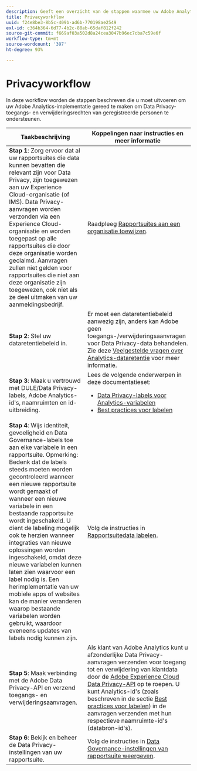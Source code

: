 ```yaml
---
description: Geeft een overzicht van de stappen waarmee uw Adobe Analytics-implementatie de toegang tot Data Privacy en verwijderingsrechten van de betrokkenen ondersteunt.
title: Privacyworkflow
uuid: f24e8be3-8b5c-409b-ad6b-770198ae2549
exl-id: c364b364-6d77-4b2c-88ab-65daf812f242
source-git-commit: f669af03a502d8a24cea3047b96ec7cba7c59e6f
workflow-type: tm+mt
source-wordcount: '397'
ht-degree: 93%

---
```


# Privacyworkflow

In deze workflow worden de stappen beschreven die u moet uitvoeren om uw Adobe Analytics-implementatie gereed te maken om Data Privacy-toegangs- en verwijderingsrechten van geregistreerde personen te ondersteunen.

| Taakbeschrijving | Koppelingen naar instructies en meer informatie |
|--- |--- |
| **Stap 1**: Zorg ervoor dat al uw rapportsuites die data kunnen bevatten die relevant zijn voor Data Privacy, zijn toegewezen aan uw Experience Cloud-organisatie (of IMS).  Data Privacy-aanvragen worden verzonden via een Experience Cloud-organisatie en worden toegepast op alle rapportsuites die door deze organisatie worden geclaimd. Aanvragen zullen niet gelden voor rapportsuites die niet aan deze organisatie zijn toegewezen, ook niet als ze deel uitmaken van uw aanmeldingsbedrijf. | Raadpleeg [Rapportsuites aan een organisatie toewijzen](https://experienceleague.adobe.com/docs/core-services/interface/about-core-services/report-suite-mapping.html). |
| **Stap 2**: Stel uw dataretentiebeleid in. | Er moet een dataretentiebeleid aanwezig zijn, anders kan Adobe geen toegangs-/verwijderingsaanvragen voor Data Privacy-data behandelen.  Zie deze [Veelgestelde vragen over Analytics-dataretentie](/help/technotes/data-retention.md) voor meer informatie. |
| **Stap 3**: Maak u vertrouwd met DULE/Data Privacy-labels, Adobe Analytics-id&#39;s, naamruimten en id-uitbreiding. | Lees de volgende onderwerpen in deze documentatieset:<ul><li>[Data Privacy-labels voor Analytics-variabelen](/help/admin/c-data-governance/gdpr-labels.md)</li><li>[Best practices voor labelen](/help/admin/c-data-governance/gdpr-analytics-ids.md)</li></ul> |
| **Stap 4**: Wijs identiteit, gevoeligheid en Data Governance-labels toe aan elke variabele in een rapportsuite.  Opmerking: Bedenk dat de labels steeds moeten worden gecontroleerd wanneer een nieuwe rapportsuite wordt gemaakt of wanneer een nieuwe variabele in een bestaande rapportsuite wordt ingeschakeld. U dient de labeling mogelijk ook te herzien wanneer integraties van nieuwe oplossingen worden ingeschakeld, omdat deze nieuwe variabelen kunnen laten zien waarvoor een label nodig is. Een herimplementatie van uw mobiele apps of websites kan de manier veranderen waarop bestaande variabelen worden gebruikt, waardoor eveneens updates van labels nodig kunnen zijn. | Volg de instructies in [Rapportsuitedata labelen](/help/admin/c-data-governance/gdpr-setup-reportsuite.md). |
| **Stap 5**: Maak verbinding met de Adobe Data Privacy-API en verzend toegangs- en verwijderingsaanvragen. | Als klant van Adobe Analytics kunt u afzonderlijke Data Privacy-aanvragen verzenden voor toegang tot en verwijdering van klantdata door de [Adobe Experience Cloud Data Privacy-API](https://www.adobe.io/apis/experienceplatform/gdpr.html) op te roepen. U kunt Analytics-id&#39;s (zoals beschreven in de sectie [Best practices voor labelen](/help/admin/c-data-governance/gdpr-analytics-ids.md)) in de aanvragen verzenden met hun respectieve naamruimte-id&#39;s (databron-id&#39;s). |
| **Stap 6**: Bekijk en beheer de Data Privacy-instellingen van uw rapportsuite. | Volg de instructies in [Data Governance-instellingen van rapportsuite weergeven](/help/admin/c-data-governance/gdpr-view-settings.md). |
